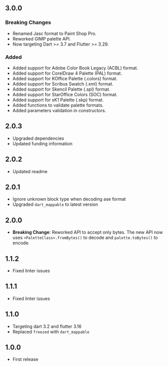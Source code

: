 ## 3.0.0

### Breaking Changes
- Renamed Jasc format to Paint Shop Pro.
- Reworked GIMP palette API.
- Now targeting Dart >= 3.7 and Flutter >= 3.29.

### Added
- Added support for Adobe Color Book Legacy (ACBL) format.
- Added support for CorelDraw 4 Palette (PAL) format.
- Added support for KOffice Palette (.colors) format.
- Added support for Scribus Swatch (.xml) format.
- Added support for Skencil Palette (.spl) format.
- Added support for StarOffice Colors (SOC) format.
- Added support for sK1 Palette (.skp) format.
- Added functions to validate palette formats.
- Added parameters validation in constructors.

## 2.0.3

- Upgraded dependencies
- Updated funding information

## 2.0.2

- Updated readme

## 2.0.1

- Ignore unknown block type when decoding ase format
- Upgraded `dart_mappable` to latest version

## 2.0.0

- **Breaking Change**: Reworked API to accept only bytes. The new API now uses `<PaletteClass>.fromBytes()` to decode
  and `palette.toBytes()` to encode.

## 1.1.2

- Fixed linter issues

## 1.1.1

- Fixed linter issues

## 1.1.0

- Targeting dart 3.2 and flutter 3.16
- Replaced `freezed` with `dart_mappable`

## 1.0.0

- First release
